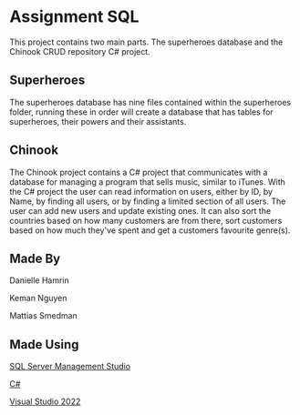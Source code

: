 # Assignment SQL

This project contains two main parts. The superheroes database and the Chinook CRUD repository C# project.

## Superheroes

The superheroes database has nine files contained within the superheroes folder, running these in order will create a database that has tables for superheroes, their powers and their assistants.

## Chinook

The Chinook project contains a C# project that communicates with a database for managing a program that sells music, similar to iTunes. With the C# project the user can read information on users, either by ID, by Name, by finding all users, or by finding a limited section of all users. The user can add new users and update existing ones. It can also sort the countries based on how many customers are from there, sort customers based on how much they've spent and get a customers favourite genre(s).

## Made By

Danielle Hamrin

Keman Nguyen

Mattias Smedman

## Made Using

[SQL Server Management Studio](https://learn.microsoft.com/en-us/sql/ssms/download-sql-server-management-studio-ssms?view=sql-server-ver16)

[C#](https://learn.microsoft.com/en-us/dotnet/csharp/)

[Visual Studio 2022](https://visualstudio.microsoft.com/vs/)

